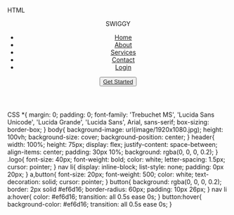 HTML
<!DOCTYPE html>
<html lang="en">
<head>
    <meta charset="UTF-8">
    <meta name="viewport" content="width=device-width, initial-scale=1.0">
    <title>NAVIGATION BAR</title>
    <link rel="stylesheet" href="style.css">
</head>
<body>
 <header>
    <div class="logo">
        <p>SWIGGY</p>
    </div>
    <nav>
        <ul>
            <li><a href="#">Home</a></li>
            <li><a href="#">About</a></li>
            <li><a href="#">Services</a></li>
            <li><a href="#">Contact</a></li>
            <li><a href="#">Login</a></li>
        </ul>     
    </nav>
    <button><a href="#">Get Started</a></button>
 </header>  
</body>
</html>





CSS
*{
    margin: 0;
    padding: 0;
    font-family: 'Trebuchet MS', 'Lucida Sans Unicode', 'Lucida Grande', 'Lucida Sans', Arial, sans-serif;
    box-sizing: border-box;
}
body{
    background-image: url(image/1920x1080.jpg);
    height: 100vh;
    background-size: cover;
    background-position: center;
}
header{
    width: 100%;
    height: 75px;
    display: flex;
    justify-content: space-between;
    align-items: center;
    padding: 30px 10%;
    background: rgba(0, 0, 0, 0.2);
}
.logo{
    font-size: 40px;
    font-weight: bold;
    color: white;
    letter-spacing: 1.5px;
    cursor: pointer;
}
nav li{
    display: inline-block;
    list-style: none;
    padding: 0px 20px;
}
a,button{
    font-size: 20px;
    font-weight: 500;
    color: white;
    text-decoration: solid;
    cursor: pointer;
}
button{
    background: rgba(0, 0, 0, 0.2);
    border: 2px solid #ef6d16;
    border-radius: 60px;
    padding: 10px 26px;
}
nav li a:hover{
    color: #ef6d16;
    transition: all 0.5s ease 0s;
}
button:hover{
    background-color: #ef6d16;
    transition: all 0.5s ease 0s;
}
